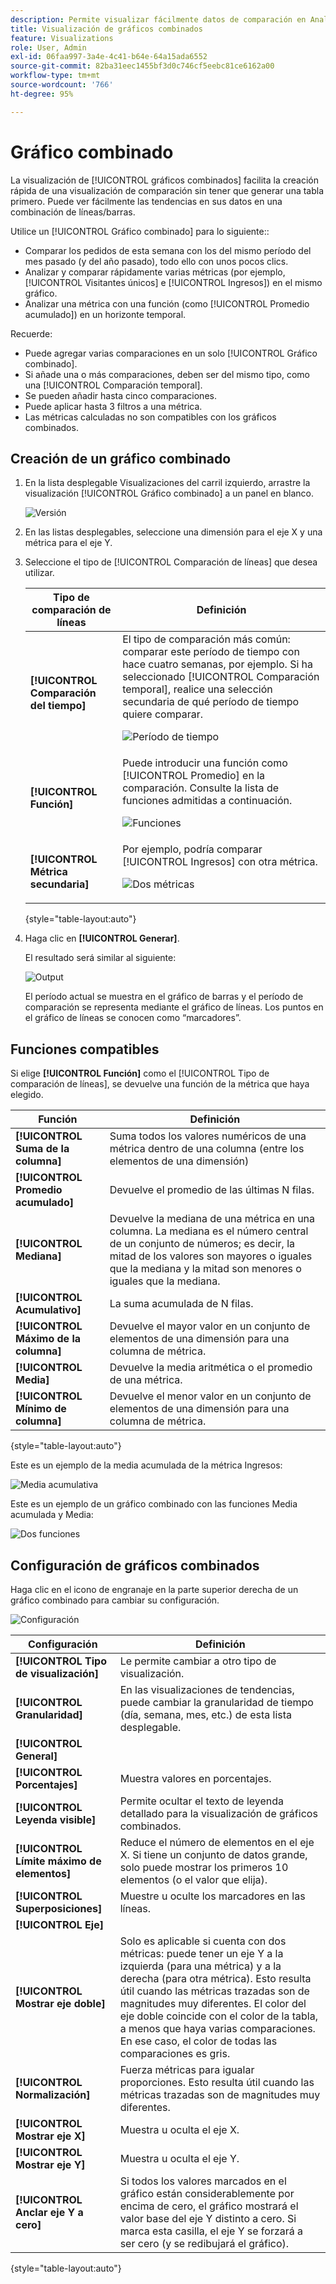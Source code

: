 ```yaml
---
description: Permite visualizar fácilmente datos de comparación en Analysis Workspace, como comparaciones con el mes o el año pasado, etc.
title: Visualización de gráficos combinados
feature: Visualizations
role: User, Admin
exl-id: 06faa997-3a4e-4c41-b64e-64a15ada6552
source-git-commit: 82ba31eec1455bf3d0c746cf5eebc81ce6162a00
workflow-type: tm+mt
source-wordcount: '766'
ht-degree: 95%

---
```


# Gráfico combinado

La visualización de [!UICONTROL gráficos combinados] facilita la creación rápida de una visualización de comparación sin tener que generar una tabla primero. Puede ver fácilmente las tendencias en sus datos en una combinación de líneas/barras.

Utilice un [!UICONTROL Gráfico combinado] para lo siguiente::

* Comparar los pedidos de esta semana con los del mismo período del mes pasado (y del año pasado), todo ello con unos pocos clics.
* Analizar y comparar rápidamente varias métricas (por ejemplo, [!UICONTROL Visitantes únicos] e [!UICONTROL Ingresos]) en el mismo gráfico.
* Analizar una métrica con una función (como [!UICONTROL Promedio acumulado]) en un horizonte temporal.

Recuerde:

* Puede agregar varias comparaciones en un solo [!UICONTROL Gráfico combinado].
* Si añade una o más comparaciones, deben ser del mismo tipo, como una [!UICONTROL Comparación temporal].
* Se pueden añadir hasta cinco comparaciones.
* Puede aplicar hasta 3 filtros a una métrica.
* Las métricas calculadas no son compatibles con los gráficos combinados.

## Creación de un gráfico combinado

1. En la lista desplegable Visualizaciones del carril izquierdo, arrastre la visualización [!UICONTROL Gráfico combinado] a un panel en blanco.

   ![Versión](assets/combo-chart-build.png)

1. En las listas desplegables, seleccione una dimensión para el eje X y una métrica para el eje Y.

1. Seleccione el tipo de [!UICONTROL Comparación de líneas] que desea utilizar.

   | Tipo de comparación de líneas | Definición |
   | --- | --- |
   | **[!UICONTROL Comparación del tiempo]** | El tipo de comparación más común: comparar este período de tiempo con hace cuatro semanas, por ejemplo. Si ha seleccionado [!UICONTROL Comparación temporal], realice una selección secundaria de qué período de tiempo quiere comparar.<p>![Período de tiempo](assets/combo-time-period.png) |
   | **[!UICONTROL Función]** | Puede introducir una función como [!UICONTROL Promedio] en la comparación. Consulte la lista de funciones admitidas a continuación.<p>![Funciones](assets/combo-functions.png) |
   | **[!UICONTROL Métrica secundaria]** | Por ejemplo, podría comparar [!UICONTROL Ingresos] con otra métrica.<p>![Dos métricas](assets/combo-2metrics.png) |

   {style="table-layout:auto"}

1. Haga clic en **[!UICONTROL Generar]**.

   El resultado será similar al siguiente:

   ![Output](assets/combo-output.png)

   El período actual se muestra en el gráfico de barras y el período de comparación se representa mediante el gráfico de líneas. Los puntos en el gráfico de líneas se conocen como “marcadores”.

## Funciones compatibles

Si elige **[!UICONTROL Función]** como el [!UICONTROL Tipo de comparación de líneas], se devuelve una función de la métrica que haya elegido.

| Función | Definición |
| --- | --- |
| **[!UICONTROL Suma de la columna]** | Suma todos los valores numéricos de una métrica dentro de una columna (entre los elementos de una dimensión) |
| **[!UICONTROL Promedio acumulado]** | Devuelve el promedio de las últimas N filas. |
| **[!UICONTROL Mediana]** | Devuelve la mediana de una métrica en una columna. La mediana es el número central de un conjunto de números; es decir, la mitad de los valores son mayores o iguales que la mediana y la mitad son menores o iguales que la mediana. |
| **[!UICONTROL Acumulativo]** | La suma acumulada de N filas. |
| **[!UICONTROL Máximo de la columna]** | Devuelve el mayor valor en un conjunto de elementos de una dimensión para una columna de métrica. |
| **[!UICONTROL Media]** | Devuelve la media aritmética o el promedio de una métrica. |
| **[!UICONTROL Mínimo de columna]** | Devuelve el menor valor en un conjunto de elementos de una dimensión para una columna de métrica. |

{style="table-layout:auto"}

Este es un ejemplo de la media acumulada de la métrica Ingresos:

![Media acumulativa](assets/combo-cumul-avg.png)

Este es un ejemplo de un gráfico combinado con las funciones Media acumulada y Media:

![Dos funciones](assets/combo-two-functions.png)

## Configuración de gráficos combinados

Haga clic en el icono de engranaje en la parte superior derecha de un gráfico combinado para cambiar su configuración.

![Configuración](assets/combo-settings.png)

| Configuración | Definición |
| --- | --- |
| **[!UICONTROL Tipo de visualización]** | Le permite cambiar a otro tipo de visualización. |
| **[!UICONTROL Granularidad]** | En las visualizaciones de tendencias, puede cambiar la granularidad de tiempo (día, semana, mes, etc.) de esta lista desplegable. |
| **[!UICONTROL General]** |  |
| **[!UICONTROL Porcentajes]** | Muestra valores en porcentajes. |
| **[!UICONTROL Leyenda visible]** | Permite ocultar el texto de leyenda detallado para la visualización de gráficos combinados. |
| **[!UICONTROL Límite máximo de elementos]** | Reduce el número de elementos en el eje X. Si tiene un conjunto de datos grande, solo puede mostrar los primeros 10 elementos (o el valor que elija). |
| **[!UICONTROL Superposiciones]** | Muestre u oculte los marcadores en las líneas. |
| **[!UICONTROL Eje]** |  |
| **[!UICONTROL Mostrar eje doble]** | Solo es aplicable si cuenta con dos métricas: puede tener un eje Y a la izquierda (para una métrica) y a la derecha (para otra métrica). Esto resulta útil cuando las métricas trazadas son de magnitudes muy diferentes. El color del eje doble coincide con el color de la tabla, a menos que haya varias comparaciones. En ese caso, el color de todas las comparaciones es gris. |
| **[!UICONTROL Normalización]** | Fuerza métricas para igualar proporciones. Esto resulta útil cuando las métricas trazadas son de magnitudes muy diferentes. |
| **[!UICONTROL Mostrar eje X]** | Muestra u oculta el eje X. |
| **[!UICONTROL Mostrar eje Y]** | Muestra u oculta el eje Y. |
| **[!UICONTROL Anclar eje Y a cero]** | Si todos los valores marcados en el gráfico están considerablemente por encima de cero, el gráfico mostrará el valor base del eje Y distinto a cero. Si marca esta casilla, el eje Y se forzará a ser cero (y se redibujará el gráfico). |

{style="table-layout:auto"}
